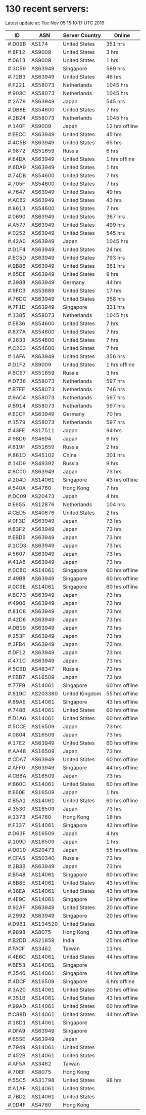 # 130 recent servers:

Latest update at: Tue Nov 05 15:10:17 UTC 2019

| ID | ASN | Server Country | Online |
| -- | --- | -------------- | ------ |
| #.D09B | AS174 | United States | 351 hrs |
| #.8F12 | AS9009 | United States | 3 hrs |
| #.0613 | AS9009 | United States | 1 hrs |
| #.3C59 | AS63949 | Singapore | 589 hrs |
| #.72B3 | AS63949 | United States | 46 hrs |
| #.F221 | AS58073 | Netherlands | 1045 hrs |
| #.903C | AS58073 | Netherlands | 1045 hrs |
| #.2A79 | AS63949 | Japan | 545 hrs |
| #.DB8E | AS54600 | United States | 7 hrs |
| #.2B24 | AS58073 | Netherlands | 1045 hrs |
| #.140F | AS9009 | Japan | 12 hrs offline |
| #.EECC | AS63949 | United States | 45 hrs |
| #.4C5B | AS63949 | United States | 65 hrs |
| #.9872 | AS51659 | Russia | 6 hrs |
| #.E4DA | AS63949 | United States | 1 hrs offline |
| #.6DA9 | AS63949 | United States | 1 hrs |
| #.74DB | AS54600 | United States | 7 hrs |
| #.705F | AS54600 | United States | 7 hrs |
| #.7647 | AS63949 | United States | 49 hrs |
| #.AC62 | AS63949 | United States | 43 hrs |
| #.8613 | AS54600 | United States | 7 hrs |
| #.0690 | AS63949 | United States | 367 hrs |
| #.A577 | AS63949 | United States | 499 hrs |
| #.0252 | AS63949 | United States | 545 hrs |
| #.42A0 | AS63949 | Japan | 1045 hrs |
| #.D1F4 | AS63949 | United States | 24 hrs |
| #.EC5D | AS63949 | United States | 793 hrs |
| #.9B86 | AS63949 | United States | 361 hrs |
| #.65DE | AS63949 | United States | 9 hrs |
| #.3988 | AS63949 | Germany | 44 hrs |
| #.9FC3 | AS53889 | United States | 17 hrs |
| #.76DC | AS63949 | United States | 358 hrs |
| #.7F1D | AS63949 | Singapore | 331 hrs |
| #.1385 | AS58073 | Netherlands | 1045 hrs |
| #.E836 | AS54600 | United States | 7 hrs |
| #.877A | AS54600 | United States | 7 hrs |
| #.2633 | AS54600 | United States | 7 hrs |
| #.C203 | AS54600 | United States | 7 hrs |
| #.1AFA | AS63949 | United States | 356 hrs |
| #.D1F2 | AS9009 | United States | 1 hrs offline |
| #.8C67 | AS51659 | Russia | 3 hrs |
| #.D736 | AS58073 | Netherlands | 597 hrs |
| #.B7EE | AS58073 | Netherlands | 746 hrs |
| #.9AC4 | AS58073 | Netherlands | 597 hrs |
| #.B914 | AS58073 | Netherlands | 597 hrs |
| #.E0CF | AS63949 | Germany | 70 hrs |
| #.1579 | AS58073 | Netherlands | 597 hrs |
| #.43FE | AS17511 | Japan | 94 hrs |
| #.98D6 | AS4694 | Japan | 6 hrs |
| #.819F | AS51659 | Russia | 2 hrs |
| #.861D | AS45102 | China | 301 hrs |
| #.14D9 | AS49392 | Russia | 9 hrs |
| #.8C00 | AS63949 | Japan | 73 hrs |
| #.204D | AS14061 | Singapore | 43 hrs offline |
| #.540A | AS4760 | Hong Kong | 7 hrs |
| #.DC09 | AS20473 | Japan | 4 hrs |
| #.E655 | AS12876 | Netherlands | 104 hrs |
| #.CED5 | AS40676 | United States | 2 hrs |
| #.0F3D | AS63949 | Japan | 73 hrs |
| #.83F2 | AS63949 | Japan | 73 hrs |
| #.EBD6 | AS63949 | Japan | 73 hrs |
| #.1CD3 | AS63949 | Japan | 73 hrs |
| #.5607 | AS63949 | Japan | 73 hrs |
| #.41A6 | AS63949 | Japan | 73 hrs |
| #.0C8C | AS14061 | Singapore | 60 hrs offline |
| #.49B8 | AS63949 | Singapore | 60 hrs offline |
| #.0C9E | AS14061 | Singapore | 60 hrs offline |
| #.BC73 | AS63949 | Japan | 73 hrs |
| #.4906 | AS63949 | Japan | 73 hrs |
| #.81C8 | AS63949 | Japan | 73 hrs |
| #.42D6 | AS63949 | Japan | 73 hrs |
| #.DB19 | AS63949 | Japan | 73 hrs |
| #.253F | AS63949 | Japan | 73 hrs |
| #.3FB4 | AS63949 | Japan | 73 hrs |
| #.DF12 | AS63949 | Japan | 73 hrs |
| #.471C | AS63949 | Japan | 73 hrs |
| #.5CBD | AS48347 | Russia | 73 hrs |
| #.EBB7 | AS16509 | Japan | 73 hrs |
| #.77F9 | AS14061 | Singapore | 60 hrs offline |
| #.819C | AS203380 | United Kingdom | 55 hrs offline |
| #.89AE | AS14061 | Singapore | 43 hrs offline |
| #.748B | AS14061 | United States | 60 hrs offline |
| #.D1A6 | AS14061 | United States | 60 hrs offline |
| #.5CCE | AS16509 | Japan | 73 hrs |
| #.0804 | AS16509 | Japan | 73 hrs |
| #.17E2 | AS63949 | United States | 60 hrs offline |
| #.AA48 | AS16509 | Japan | 73 hrs |
| #.CDA7 | AS63949 | United States | 60 hrs offline |
| #.AFF0 | AS63949 | Singapore | 44 hrs offline |
| #.CB8A | AS16509 | Japan | 73 hrs |
| #.B60C | AS14061 | United States | 60 hrs offline |
| #.E60E | AS16509 | Japan | 1 hrs |
| #.B5A1 | AS14061 | United States | 60 hrs offline |
| #.3530 | AS16509 | Japan | 73 hrs |
| #.1373 | AS4760 | Hong Kong | 18 hrs |
| #.F337 | AS14061 | Singapore | 43 hrs offline |
| #.D63F | AS16509 | Japan | 4 hrs |
| #.109D | AS16509 | Japan | 1 hrs |
| #.D010 | AS20473 | Japan | 55 hrs offline |
| #.CFA5 | AS50340 | Russia | 73 hrs |
| #.2B3B | AS63949 | Japan | 73 hrs |
| #.B548 | AS14061 | Singapore | 60 hrs offline |
| #.6B8E | AS14061 | United States | 43 hrs offline |
| #.18EA | AS14061 | United States | 43 hrs offline |
| #.4E9C | AS14061 | Singapore | 19 hrs offline |
| #.92AF | AS63949 | United States | 20 hrs offline |
| #.2992 | AS63949 | Singapore | 20 hrs offline |
| #.D961 | AS134520 | United States | |
| #.9898 | AS8075 | Hong Kong | 43 hrs offline |
| #.B2DD | AS21859 | India | 25 hrs offline |
| #.FACF | AS3462 | Taiwan | 11 hrs |
| #.4E6C | AS14061 | United States | 44 hrs offline |
| #.BE53 | AS14061 | Singapore | |
| #.3546 | AS14061 | Singapore | 44 hrs offline |
| #.4DCF | AS16509 | Singapore | 6 hrs offline |
| #.3A20 | AS14061 | United States | 20 hrs offline |
| #.351B | AS14061 | United States | 43 hrs offline |
| #.99AD | AS14061 | United States | 60 hrs offline |
| #.C88D | AS14061 | United States | 44 hrs offline |
| #.18D1 | AS14061 | Singapore | |
| #.DFA9 | AS63949 | Singapore | |
| #.655E | AS63949 | Japan | |
| #.7949 | AS14061 | United States | |
| #.452B | AS14061 | United States | |
| #.AF5A | AS3462 | Taiwan | |
| #.70EF | AS8075 | Hong Kong | |
| #.55C5 | AS31798 | United States | 98 hrs |
| #.A1AF | AS14061 | United States | |
| #.7BD2 | AS14061 | United States | |
| #.0D4F | AS4760 | Hong Kong | |


